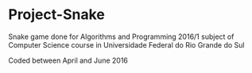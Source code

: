 # Project-Snake
Snake game done for Algorithms and Programming 2016/1 subject of Computer Science course in Universidade Federal do Rio Grande do Sul

Coded between April and June 2016
